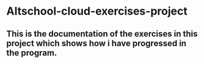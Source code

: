 # Altschool-cloud-exercises-project
## This is the documentation of the exercises in this project which shows how i have progressed in the program.
